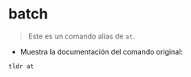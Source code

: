 # batch

> Este es un comando alias de `at`.

- Muestra la documentación del comando original:

`tldr at`
